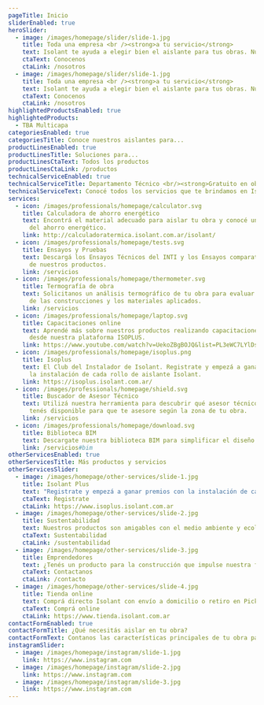 ```yaml
---
pageTitle: Inicio
sliderEnabled: true
heroSlider:
  - image: /images/homepage/slider/slide-1.jpg
    title: Toda una empresa <br /><strong>a tu servicio</strong>
    text: Isolant te ayuda a elegir bien el aislante para tus obras. Nuestro departamento técnico está listo para responder a todas tus consultas.
    ctaText: Conocenos
    ctaLink: /nosotros
  - image: /images/homepage/slider/slide-1.jpg
    title: Toda una empresa <br /><strong>a tu servicio</strong>
    text: Isolant te ayuda a elegir bien el aislante para tus obras. Nuestro departamento técnico está listo para responder a todas tus consultas.
    ctaText: Conocenos
    ctaLink: /nosotros
highlightedProductsEnabled: true
highlightedProducts:
  - TBA Multicapa
categoriesEnabled: true
categoriesTitle: Conoce nuestros aislantes para...
productLinesEnabled: true
productLinesTitle: Soluciones para...
productLinesCtaText: Todos los productos
productLinesCtaLink: /productos
technicalServiceEnabled: true
technicalServiceTitle: Departamento Técnico <br/><strong>Gratuito en obra</strong>
technicalServiceText: Conocé todos los servicios que te brindamos en Isolant para facilitar tu trabajo en obra.
services:
  - icon: /images/professionals/homepage/calculator.svg
    title: Calculadora de ahorro energético
    text: Encontrá el material adecuado para aislar tu obra y conocé un estimado
      del ahorro energético.
    link: http://calculadoratermica.isolant.com.ar/isolant/
  - icon: /images/professionals/homepage/tests.svg
    title: Ensayos y Pruebas
    text: Descargá los Ensayos Técnicos del INTI y los Ensayos comparativos internos
      de nuestros productos.
    link: /servicios
  - icon: /images/professionals/homepage/thermometer.svg
    title: Termografía de obra
    text: Solicitanos un análisis termográfico de tu obra para evaluar el comportamiento
      de las construcciones y los materiales aplicados.
    link: /servicios
  - icon: /images/professionals/homepage/laptop.svg
    title: Capacitaciones online
    text: Aprendé más sobre nuestros productos realizando capacitaciones online
      desde nuestra plataforma ISOPLUS.
    link: https://www.youtube.com/watch?v=UekoZBgBOJQ&list=PL3eWC7LYlDsNSb17-ylqL8UFfk5DJu1Ft
  - icon: /images/professionals/homepage/isoplus.png
    title: Isoplus
    text: El Club del Instalador de Isolant. Registrate y empezá a ganar premios con
      la instalación de cada rollo de aislante Isolant.
    link: https://isoplus.isolant.com.ar/
  - icon: /images/professionals/homepage/shield.svg
    title: Buscador de Asesor Técnico
    text: Utilizá nuestra herramienta para descubrir qué asesor técnico Isolant
      tenés disponible para que te asesore según la zona de tu obra.
    link: /servicios
  - icon: /images/professionals/homepage/download.svg
    title: Biblioteca BIM
    text: Descargate nuestra biblioteca BIM para simplificar el diseño y presupuesto de tus proyectos.
    link: /servicios#bim
otherServicesEnabled: true
otherServicesTitle: Más productos y servicios
otherServicesSlider:
  - image: /images/homepage/other-services/slide-1.jpg
    title: Isolant Plus
    text: "Registrate y empezá a ganar premios con la instalación de cada rollo de aislante Isolant: ¡Es fácil y gratis!"
    ctaText: Registrate
    ctaLink: https://www.isoplus.isolant.com.ar
  - image: /images/homepage/other-services/slide-2.jpg
    title: Sustentabilidad
    text: Nuestros productos son amigables con el medio ambiente y ecológicos. Conocé más debajo.
    ctaText: Sustentabilidad
    ctaLink: /sustentabilidad
  - image: /images/homepage/other-services/slide-3.jpg
    title: Emprendedores
    text: ¿Tenés un producto para la construcción que impulse nuestra filosofía de Triple Impacto? Escribinos!
    ctaText: Contactanos
    ctaLink: /contacto
  - image: /images/homepage/other-services/slide-4.jpg
    title: Tienda online
    text: Comprá directo Isolant con envío a domicilio o retiro en Pick up points.
    ctaText: Comprá online
    ctaLink: https://www.tienda.isolant.com.ar
contactFormEnabled: true
contactFormTitle: ¿Qué necesitás aislar en tu obra?
contactFormText: Contanos las características principales de tu obra para que podamos recomendarte el mejor aislante.
instagramSlider:
  - image: /images/homepage/instagram/slide-1.jpg
    link: https://www.instagram.com
  - image: /images/homepage/instagram/slide-2.jpg
    link: https://www.instagram.com
  - image: /images/homepage/instagram/slide-3.jpg
    link: https://www.instagram.com
---
```

